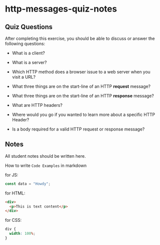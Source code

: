 # http-messages-quiz-notes

## Quiz Questions

After completing this exercise, you should be able to discuss or answer the following questions:

- What is a client?

- What is a server?

- Which HTTP method does a browser issue to a web server when you visit a URL?

- What three things are on the start-line of an HTTP **request** message?

- What three things are on the start-line of an HTTP **response** message?

- What are HTTP headers?

- Where would you go if you wanted to learn more about a specific HTTP Header?

- Is a body required for a valid HTTP request or response message?

## Notes

All student notes should be written here.


How to write `Code Examples` in markdown

for JS:

```javascript
const data = "Howdy";
```

for HTML:

```html
<div>
  <p>This is text content</p>
</div>
```

for CSS:

```css
div {
  width: 100%;
}
```